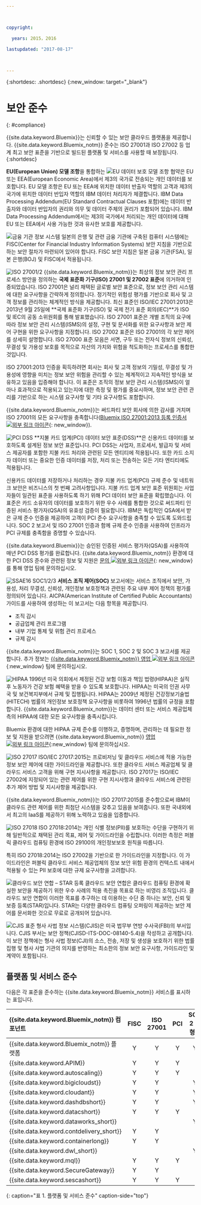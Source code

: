 ```yaml
---



copyright:

  years: 2015，2016

lastupdated: "2017-08-17" 



---
```


{:shortdesc: .shortdesc}
{:new_window: target="_blank"}

# 보안 준수
{: #compliance}

{{site.data.keyword.Bluemix}}는 신뢰할 수 있는 보안 클라우드 플랫폼을 제공합니다. {{site.data.keyword.Bluemix_notm}} 준수는 ISO 27001과 ISO 27002 등 업계 최고 보안 표준을 기반으로 빌드된 플랫폼 및 서비스를 사용할 때 보장됩니다.
{:shortdesc}

**EU(European Union) 모델 조항**을 통합하는 ![EU 데이터 보호 모델 조항](images/icon_eumc.png) 협약은 EU 또는 EEA(European Economic Area)에서 제3의 국가로 전송되는 개인 데이터를 보호합니다. EU 모델 조항은 EU 또는 EEA에 위치한 데이터 반출자 역할의 고객과 제3의 국가에 위치한 데이터 반입자 역할의 IBM 데이터 처리자가 체결합니다. IBM Data Processing Addendum(EU Standard Contractual Clauses 포함)에는 데이터 반출자와 데이터 반입자의 권리와 의무 및 데이터 주체의 권리가 포함되어 있습니다. IBM Data Processing Addendum에서는 제3의 국가에서 처리되는 개인 데이터에 대해 EU 또는 EEA에서 사용 가능한 것과 유사한 보호를 제공합니다. 



![금융 기관 정보 시스템](images/FISC.gif)  일본의 은행 및 관련 금융 기관에 구축된 컴퓨터 시스템에는 FISC(Center for Financial Industry Information Systems) 보안 지침을 기반으로 하는 보안 절차가 마련되어 있어야 합니다. FISC 보안 지침은 일본 금융 기관(FSA), 일본 은행(BOJ) 및 FISC에서 적용됩니다.
 

![ISO 27001/2](images/icon_iso27k1.png)  {{site.data.keyword.Bluemix_notm}}는 최상의 정보 보안 관리 프로세스 방안을 정의하는 **국제 표준화 기구(ISO) 27001 및 27002 표준**에 의거하여 인증되었습니다. ISO 27001은 널리 채택된 글로벌 보안 표준으로, 정보 보안 관리 시스템에 대한 요구사항을 간략하게 정의합니다. 정기적인 위험성 평가를 기반으로 회사 및 고객 정보를 관리하는 체계적인 방식을 제공합니다. 최신 표준인 ISO/IEC 27001:2013은 2013년 9월 25일에 **국제 표준화 기구(ISO) 및 국제 전기 표준 회의(IEC)**가 ISO 및 IEC의 공동 소위원회를 통해 발표했습니다. ISO 27001 표준은 개별 조직의 요구에 따라 정보 보안 관리 시스템(ISMS)의 설정, 구현 및 문서화를 위한 요구사항과 보안 제어 구현을 위한 요구사항을 지정합니다. ISO 27002 표준은 ISO 27001의 각 보안 제어를 상세히 설명합니다. ISO 27000 표준 모음은 서면, 구두 또는 전자식 정보의 신뢰성, 무결성 및 가용성 보호를 목적으로 자산의 가치와 위험을 척도화하는 프로세스를 통합한 것입니다.

ISO 27001:2013 인증을 획득하려면 회사는 회사 및 고객 정보의 기밀성, 무결성 및 가용성에 영향을 미치는 정보 보안 위험을 관리할 수 있는 체계적이고 지속적인 방식을 보유하고 있음을 입증해야 합니다. 이 표준은 조직의 정보 보안 관리 시스템(ISMS)이 얼마나 효과적으로 적용되고 있는지에 대한 측정 및 평가를 중요시하며, 정보 보안 관련 관리를 기반으로 하는 시스템 요구사항 및 기타 요구사항도 포함합니다. 

{{site.data.keyword.Bluemix_notm}}는 써드파티 보안 회사에 의한 감사를 거치며 ISO 27001의 모든 요구사항을 충족합니다([Bluemix ISO 27001:2013 등록 인증서 ![외부 링크 아이콘](../icons/launch-glyph.svg "외부 링크 아이콘")](ftp://public.dhe.ibm.com/cloud/bluemix/compliance/Bluemix_ISO27K1_WWCert_2016.pdf){: new_window}).

![PCI DSS](images/icon_pci.png)  **지불 카드 업계(PCI) 데이터 보안 표준(DSS)**은 신용카드 데이터를 보호하도록 설계된 정보 보안 표준입니다. PCI DSS는 사업자, 프로세서, 발급자 및 서비스 제공자를 포함한 지불 카드 처리와 관련된 모든 엔티티에 적용됩니다. 또한 카드 소지자 데이터 또는 중요한 인증 데이터를 저장, 처리 또는 전송하는 모든 기타 엔티티에도 적용됩니다. 

신용카드 데이터를 저장하거나 처리하는 경우 지불 카드 업계(PCI) 규제 준수 및 네트워크 보안은 비즈니스의 첫 번째 고려사항입니다. 지불 카드 업계 보안 표준 위원회는 사업자들이 일관된 표준을 사용하도록 하기 위해 PCI 데이터 보안 표준을 확립했습니다. 이 표준은 카드 소유자의 데이터를 보호하기 위한 우수 사례를 통합한 것으로 써드파티 인증된 서비스 평가자(QSA)의 유효성 검증이 필요합니다. IBM은 독립적인 QSA에서 받은 규제 준수 인증을 제공하여 고객이 PCI 준수 요구사항을 충족할 수 있도록 도와드립니다. SOC 2 보고서 및 ISO 27001 인증과 함께 규제 준수 인증을 사용하여 인프라가 PCI 규제를 충족함을 증명할 수 있습니다. 

{{site.data.keyword.Bluemix}}는 승인된 인증된 서비스 평가자(QSA)를 사용하여 매년 PCI DSS 평가를 완료합니다. {{site.data.keyword.Bluemix_notm}} 환경에 대한 PCI DSS 준수와 관련된 정보 및 지원은 [문의 ![외부 링크 아이콘](../icons/launch-glyph.svg "외부 링크 아이콘")](https://console.ng.bluemix.net/?direct=classic/#/contactUs/cloudOEPaneId=contactUs){: new_window}를 통해 영업 팀에 문의하십시오.

![SSAE16 SOC1/2/3](images/icon_aicpa.png) **서비스 조직 제어(SOC)** 보고서에는 서비스 조직에서 보안, 가용성, 처리 무결성, 신뢰성, 개인정보 보호정책과 관련된 주요 내부 제어 정책의 평가를 정의되어 있습니다. AICPA(American Institute of Certified Public Accountants) 가이드를 사용하여 생성하는 이 보고서는 다음 항목을 제공합니다. 
  * 조직 감시
  * 공급업체 관리 프로그램
  * 내부 기업 통제 및 위험 관리 프로세스
  * 규제 감시
 
{{site.data.keyword.Bluemix_notm}}는 SOC 1, SOC 2 및 SOC 3 보고서를 제공합니다. 추가 정보는 [{{site.data.keyword.Bluemix_notm}} 영업 ![외부 링크 아이콘](../icons/launch-glyph.svg "외부 링크 아이콘")](mailto:bmxcert1@us.ibm.com){:new_window} 팀에 문의하십시오. 


![HIPAA](images/icon_hipaa.png) 1996년 미국 의회에서 제정된 건강 보험 이동과 책임 법령(HIPAA)은 실직 후 노동자가 건강 보험 혜택을 받을 수 있도록 보호합니다. HIPAA는 미국의 인권 사무국 및 보건복지부에서 규제 및 집행됩니다. HIPAA는 2009년 제정된 건강정보기술법(HITECH) 법률의 개인정보 보호정책 요구사항을 비롯하여 1996년 법률의 규정을 포함합니다. {{site.data.keyword.Bluemix_notm}}는 데이터 센터 또는 서비스 제공업체 측의 HIPAA에 대한 모든 요구사항을 충족시킵니다.

Bluemix 환경에 대한 HIPAA 규제 준수를 이행하고, 증명하며, 관리하는 데 필요한 정보 및 지원을 받으려면 {{site.data.keyword.Bluemix_notm}} [영업 ![외부 링크 아이콘](../icons/launch-glyph.svg "외부 링크 아이콘")](mailto:cloudplatform_compliance@us.ibm.com){:new_window} 팀에 문의하십시오.


![ISO 27017](images/icon_ISO27017.png) ISO/IEC 27017:2015는 프로비저닝 및 클라우드 서비스에 적용 가능한 정보 보안 제어에 대한 가이드라인을 제공합니다. 또한 클라우드 서비스 제공업체 및 클라우드 서비스 고객을 위해 구현 지시사항을 제공합니다. ISO 27017는 ISO/IEC 27002에 지정되어 있는 관련 제어를 위한 구현 지시사항과 클라우드 서비스에 관련된 추가 제어 방법 및 지시사항을 제공합니다. 

{{site.data.keyword.Bluemix_notm}}는 ISO 27017:2015를 준수함으로써 IBM이 클라우드 관련 제어를 위한 최첨단 시스템을 갖추고 있음을 보여줍니다. 또한 국내외에서 최고의 IaaS를 제공하기 위해 노력하고 있음을 입증합니다. 


![ISO 27018](images/icon_ISO27018.png) ISO 27018:2014는 개인 식별 정보(PII)를 보호하는 수단을 구현하기 위해 일반적으로 채택된 관리 목표, 제어 및 가이드라인을 수립합니다. 이러한 측정은 퍼블릭 클라우드 컴퓨팅 환경에 ISO 29100의 개인정보보호 원칙을 따릅니다. 

특히 ISO 27018:2014는 ISO 27002을 기반으로 한 가이드라인을 지정합니다. 이 가이드라인은 퍼블릭 클라우드 서비스 제공업체의 정보 보안 위험 환경의 컨텍스트 내에서 적용될 수 있는 PII 보호에 대한 규제 요구사항을 고려합니다. 


![클라우드 보안 연합 – STAR 등록](images/icon_CSA.png) 클라우드 보안 연합은 클라우드 컴퓨팅 환경에 확실한 보안을 제공하기 위한 우수 사례의 적용 촉진을 목표로 하는 비영리 조직입니다. 클라우드 보안 연합이 이러한 목표를 추구하는 데 이용하는 수단 중 하나는 보안, 신뢰 및 보증 등록(STAR)입니다. STAR는 다양한 클라우드 컴퓨팅 오퍼링이 제공하는 보안 제어를 문서화한 것으로 무료로 공개되어 있습니다. 


![CJIS 표준](images/icon_CJIS.png) 형사 사법 정보 시스템(CJIS)은 미국 법무부 연방 수사국(FBI)의 부서입니다. CJIS 부서는 보안 정책(CJISD-ITS-DOC-08140-5.4)을 작성하고 공개합니다. 이 보안 정책에는 형사 사법 정보(CJI)의 소스, 전송, 저장 및 생성을 보호하기 위한 법률 집행 및 형사 사법 기관의 의지를 반영하는 최소한의 정보 보안 요구사항, 가이드라인 및 계약이 포함됩니다. 



## 플랫폼 및 서비스 준수
다음은 각 표준을 준수하는 {{site.data.keyword.Bluemix_notm}} 서비스를 표시하는 표입니다.

|{{site.data.keyword.Bluemix_notm}} 컴포넌트		|FISC		|ISO 27001	|PCI|SOC 2 유형 1|
|:----------------------|:---------:|:---------:|:---------:|:---------:|
|{{site.data.keyword.Bluemix_notm}} 플랫폼		|Y			|Y	|Y	|Y	|
|{{site.data.keyword.APIM}}			|Y	|Y|Y	|			|
|{{site.data.keyword.autoscaling}}			|Y	|Y|Y	|			|
|{{site.data.keyword.bigicloudst}}			|Y|Y|	|Y|
|{{site.data.keyword.cloudant}}				|Y|Y|	|Y	|
|{{site.data.keyword.dashdbshort}}			|Y	|Y	|	|Y	|
|{{site.data.keyword.datacshort}}			|Y	|Y	|Y	|			|
|{{site.data.keyword.dataworks_short}}				|	|	|	|Y	 		|
|{{site.data.keyword.contdelivery_short}}					|Y	|Y	|	|			|
|{{site.data.keyword.containerlong}}			|Y		|Y	|	|			|
|{{site.data.keyword.dwl_short}}				|	|	|	|Y	 		|
|{{site.data.keyword.mql}}				|Y	|Y	|Y	|	 		|
|{{site.data.keyword.SecureGateway}}			|Y	|Y|	|	 		|
|{{site.data.keyword.sescashort}}     |Y|Y|Y	|  |
{: caption="표 1. 플랫폼 및 서비스 준수" caption-side="top"}
